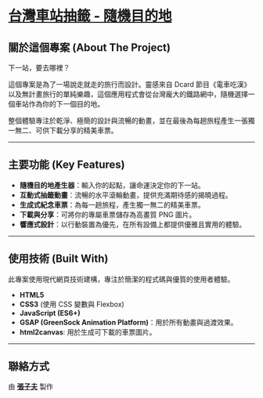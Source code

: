 # [台灣車站抽籤 - 隨機目的地](https://slhs1121505.github.io/next-station-tw/)

## 關於這個專案 (About The Project)

下一站，要去哪裡？

這個專案是為了一場說走就走的旅行而設計。靈感來自 Dcard 節目《電車吃漢》以及無計畫旅行的單純樂趣，這個應用程式會從台灣龐大的鐵路網中，隨機選擇一個車站作為你的下一個目的地。

整個體驗專注於乾淨、極簡的設計與流暢的動畫，並在最後為每趟旅程產生一張獨一無二、可供下載分享的精美車票。

---

## 主要功能 (Key Features)

* **隨機目的地產生器**：輸入你的起點，讓命運決定你的下一站。
* **互動式抽籤動畫**：流暢的水平滾輪動畫，提供充滿期待感的揭曉過程。
* **生成式紀念車票**：為每一趟旅程，產生獨一無二的精美車票。
* **下載與分享**：可將你的專屬車票儲存為高畫質 PNG 圖片。
* **響應式設計**：以行動裝置為優先，在所有設備上都提供優雅且實用的體驗。

---

## 使用技術 (Built With)

此專案使用現代網頁技術建構，專注於簡潔的程式碼與優質的使用者體驗。

* **HTML5**
* **CSS3** (使用 CSS 變數與 Flexbox)
* **JavaScript (ES6+)**
* **GSAP (GreenSock Animation Platform)**：用於所有動畫與過渡效果。
* **html2canvas**: 用於生成可下載的車票圖片。

---

## 聯絡方式

由 [**張子夫**](https://github.com/slhs1121505) 製作

